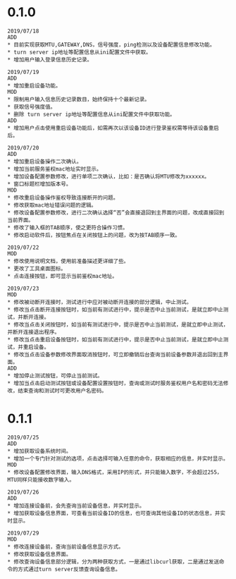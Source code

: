 # 0.1.0
	2019/07/18
	ADD
	* 目前实现获取MTU,GATEWAY,DNS，信号强度，ping检测以及设备配置信息修改功能。
	* turn server ip地址等配置信息从ini配置文件中获取。
	* 增加用户输入登录信息历史记录。
	
	2019/07/19
	ADD
	* 增加重启设备功能。
	MOD
	* 限制用户输入信息历史记录数目，始终保持十个最新记录。
	* 获取信号强度值。
	* 删除 turn server ip地址等配置信息从ini配置文件中获取功能。
	ADD
	* 增加用户点击使用重启设备功能后，如需再次以该设备ID进行登录鉴权需等待该设备重启后。

	2019/07/20
	ADD
	* 增加重启设备操作二次确认。
	* 增加当前服务鉴权mac地址实时显示。
	* 增加设备配置参数修改，进行单项二次确认，比如：是否确认将MTU修改为xxxxxx。
	* 窗口标题栏增加版本号。
	MOD
	* 修改重启设备操作鉴权导致连接断开的问题。
	* 修改获取mac地址错误问题的逻辑。
	* 修改设备配置参数修改，进行二次确认选择“否”会直接退回到主界面的问题，改成直接回到当前界面。
	* 修改了输入框的TAB顺序，使之更符合操作习惯。
	* 修改启动软件后，按钮焦点在关闭按钮上的问题，改为按TAB顺序一致。
	
	2019/07/22
	MOD
	* 修改使用说明文档，使用前准备描述更详细了些。
	* 更改了工具桌面图标。
	* 点击连接按钮，即可显示当前鉴权mac地址。
	
	2019/07/23
	MOD
	* 修改被动断开连接时，测试进行中应对被动断开连接的部分逻辑，中止测试。
	* 修改当点击断开连接按钮时，如当前有测试进行中，提示是否中止当前测试，是就立即中止测试，并断开连接。
	* 修改当点击关闭按钮时，如当前有测试进行中，提示是否中止当前测试，是就立即中止测试，并断开连接退出程序。
	* 修改当点击重启设备按钮时，如当前有测试进行中，提示是否中止当前测试，是就立即中止测试，并重启设备。
	* 修改当点击设备参数修改界面取消按钮时，可立即撤销后台查询当前设备参数并退出回到主界面。
	ADD
	* 增加停止测试按钮，可停止当前测试。
	* 增加当点击启动测试按钮或设备配置设置按钮时，查询或测试时服务鉴权用户名和密码无法修改，结束查询和测试时可更改用户名密码。
	
# 0.1.1
	2019/07/25
	ADD
	* 增加获取设备系统时间。
	* 增加一个专门针对测试的选项，点击选择可输入任意的命令，获取相应的信息，并实时显示。
	MOD
	* 修改设备配置修改界面，输入DNS格式，采用IP的形式，并只能输入数字，不会超过255，MTU同样只能接收数字输入。
	
	2019/07/26
	ADD
	* 增加连接设备前，会先查询当前设备信息，并实时显示。
	* 增加获取设备信息界面，可查看当前设备ID的信息，也可查询其他设备ID的状态信息，并实时显示。
	
	2019/07/29
	MOD
	* 修改连接设备前，查询当前设备信息显示方式。
	* 修改获取设备信息界面。
	* 修改查询设备信息部分逻辑，分为两种获取方式，一是通过libcurl获取，二是通过发送命令的方式通过turn server反馈查询设备信息。

	
	
	
	